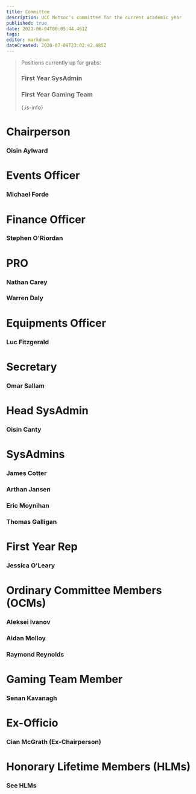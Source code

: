 ```yaml
---
title: Committee
description: UCC Netsoc's committee for the current academic year
published: true
date: 2021-06-04T00:05:44.461Z
tags: 
editor: markdown
dateCreated: 2020-07-09T23:02:42.485Z
---
```


> Positions currently up for grabs:
> 
> ### First Year SysAdmin
> ### First Year Gaming Team
> {.is-info}


# Chairperson
### Oisin Aylward

# Events Officer
### Michael Forde

# Finance Officer
### Stephen O'Riordan

# PRO
### Nathan Carey
### Warren Daly

# Equipments Officer
### Luc Fitzgerald

# Secretary
### Omar Sallam


# Head SysAdmin
### Oisin Canty

# SysAdmins
### James Cotter
### Arthan Jansen
### Eric Moynihan
### Thomas Galligan

# First Year Rep
### Jessica O'Leary

# Ordinary Committee Members (OCMs)
### Aleksei Ivanov
### Aidan Molloy
### Raymond Reynolds

# Gaming Team Member
### Senan Kavanagh

# Ex-Officio
### Cian McGrath (Ex-Chairperson)

# Honorary Lifetime Members (HLMs)
### See HLMs

